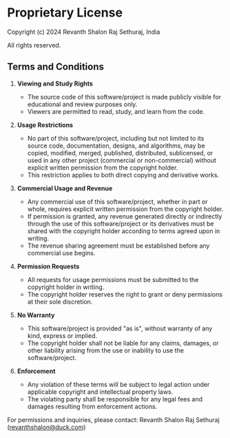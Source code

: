 # Proprietary License

Copyright (c) 2024 Revanth Shalon Raj Sethuraj, India

All rights reserved.

## Terms and Conditions

1. **Viewing and Study Rights**
   - The source code of this software/project is made publicly visible for educational and review purposes only.
   - Viewers are permitted to read, study, and learn from the code.

2. **Usage Restrictions**
   - No part of this software/project, including but not limited to its source code, documentation, designs, and algorithms, may be copied, modified, merged, published, distributed, sublicensed, or used in any other project (commercial or non-commercial) without explicit written permission from the copyright holder.
   - This restriction applies to both direct copying and derivative works.

3. **Commercial Usage and Revenue**
   - Any commercial use of this software/project, whether in part or whole, requires explicit written permission from the copyright holder.
   - If permission is granted, any revenue generated directly or indirectly through the use of this software/project or its derivatives must be shared with the copyright holder according to terms agreed upon in writing.
   - The revenue sharing agreement must be established before any commercial use begins.

4. **Permission Requests**
   - All requests for usage permissions must be submitted to the copyright holder in writing.
   - The copyright holder reserves the right to grant or deny permissions at their sole discretion.

5. **No Warranty**
   - This software/project is provided "as is", without warranty of any kind, express or implied.
   - The copyright holder shall not be liable for any claims, damages, or other liability arising from the use or inability to use the software/project.

6. **Enforcement**
   - Any violation of these terms will be subject to legal action under applicable copyright and intellectual property laws.
   - The violating party shall be responsible for any legal fees and damages resulting from enforcement actions.

For permissions and inquiries, please contact:
Revanth Shalon Raj Sethuraj (revanthshalon@duck.com)
